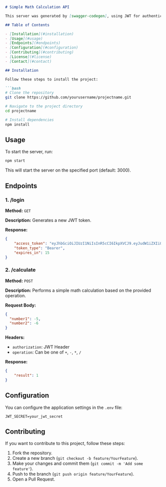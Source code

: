 ```markdown
# Simple Math Calculation API

This server was generated by [swagger-codegen], using JWT for authentication and performing simple math calculations.

## Table of Contents

- [Installation](#installation)
- [Usage](#usage)
- [Endpoints](#endpoints)
- [Configuration](#configuration)
- [Contributing](#contributing)
- [License](#license)
- [Contact](#contact)

## Installation

Follow these steps to install the project:

```bash
# Clone the repository
git clone https://github.com/yourusername/projectname.git

# Navigate to the project directory
cd projectname

# Install dependencies
npm install
```

## Usage

To start the server, run:

```bash
npm start
```

This will start the server on the specified port (default: 3000).

## Endpoints

### 1. /login

**Method:** `GET`

**Description:** Generates a new JWT token.

**Response:**
```json
{
    "access_token": "eyJhbGciOiJIUzI1NiIsInR5cCI6IkpXVCJ9.eyJudW1iZXIiOjg1Njg1NywiaWF0IjoxNzIyODg4MDU4LCJleHAiOjE3MjI4ODgxMTh9.yEixG9Gxg06PHUH_BMOszgUupO9VGGeeobtuHoAQSfE",
    "token_type": "Bearer",
    "expires_in": 15
}
```

### 2. /calculate

**Method:** `POST`

**Description:** Performs a simple math calculation based on the provided operation.

**Request Body:**
```json
{
  "number1": -5,
  "number2": -6
}
```

**Headers:**
- `authorization`: JWT Header
- `operation`: Can be one of `+`, `-`, `*`, `/`

**Response:**
```json
{
    "result": 1
}
```

## Configuration

You can configure the application settings in the `.env` file:

```plaintext
JWT_SECRET=your_jwt_secret
```

## Contributing

If you want to contribute to this project, follow these steps:

1. Fork the repository.
2. Create a new branch (`git checkout -b feature/YourFeature`).
3. Make your changes and commit them (`git commit -m 'Add some feature'`).
4. Push to the branch (`git push origin feature/YourFeature`).
5. Open a Pull Request.
